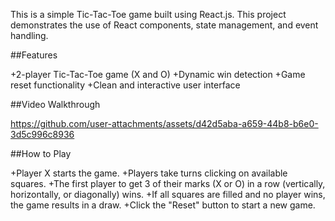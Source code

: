 This is a simple Tic-Tac-Toe game built using React.js. This project demonstrates the use of React components, state management, and event handling.

##Features

+2-player Tic-Tac-Toe game (X and O)
+Dynamic win detection
+Game reset functionality
+Clean and interactive user interface

##Video Walkthrough

https://github.com/user-attachments/assets/d42d5aba-a659-44b8-b6e0-3d5c996c8936

##How to Play

+Player X starts the game.
+Players take turns clicking on available squares.
+The first player to get 3 of their marks (X or O) in a row (vertically, horizontally, or diagonally) wins.
+If all squares are filled and no player wins, the game results in a draw.
+Click the "Reset" button to start a new game.
